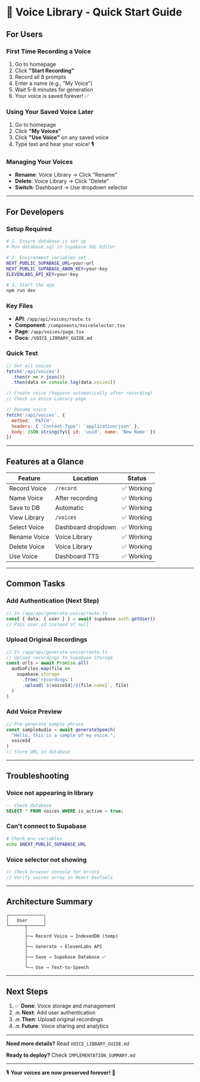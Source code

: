 # 🚀 Voice Library - Quick Start Guide

## For Users

### First Time Recording a Voice
1. Go to homepage
2. Click **"Start Recording"**
3. Record all 8 prompts
4. Enter a name (e.g., "My Voice")
5. Wait 5-8 minutes for generation
6. Your voice is saved forever! ✅

### Using Your Saved Voice Later
1. Go to homepage
2. Click **"My Voices"**
3. Click **"Use Voice"** on any saved voice
4. Type text and hear your voice! 🎙️

### Managing Your Voices
- **Rename**: Voice Library → Click "Rename"
- **Delete**: Voice Library → Click "Delete"
- **Switch**: Dashboard → Use dropdown selector

---

## For Developers

### Setup Required
```bash
# 1. Ensure database is set up
# Run database.sql in Supabase SQL Editor

# 2. Environment variables set
NEXT_PUBLIC_SUPABASE_URL=your-url
NEXT_PUBLIC_SUPABASE_ANON_KEY=your-key
ELEVENLABS_API_KEY=your-key

# 3. Start the app
npm run dev
```

### Key Files
- **API**: `/app/api/voices/route.ts`
- **Component**: `/components/VoiceSelector.tsx`
- **Page**: `/app/voices/page.tsx`
- **Docs**: `/VOICE_LIBRARY_GUIDE.md`

### Quick Test
```javascript
// Get all voices
fetch('/api/voices')
  .then(r => r.json())
  .then(data => console.log(data.voices))

// Create voice (happens automatically after recording)
// Check in Voice Library page

// Rename voice
fetch('/api/voices', {
  method: 'PATCH',
  headers: { 'Content-Type': 'application/json' },
  body: JSON.stringify({ id: 'uuid', name: 'New Name' })
})
```

---

## Features at a Glance

| Feature | Location | Status |
|---------|----------|--------|
| Record Voice | `/record` | ✅ Working |
| Name Voice | After recording | ✅ Working |
| Save to DB | Automatic | ✅ Working |
| View Library | `/voices` | ✅ Working |
| Select Voice | Dashboard dropdown | ✅ Working |
| Rename Voice | Voice Library | ✅ Working |
| Delete Voice | Voice Library | ✅ Working |
| Use Voice | Dashboard TTS | ✅ Working |

---

## Common Tasks

### Add Authentication (Next Step)
```typescript
// In /app/api/generate-voice/route.ts
const { data: { user } } = await supabase.auth.getUser()
// Pass user.id instead of null
```

### Upload Original Recordings
```typescript
// In /app/api/generate-voice/route.ts
// Upload recordings to Supabase Storage
const urls = await Promise.all(
  audioFiles.map(file => 
    supabase.storage
      .from('recordings')
      .upload(`${voiceId}/${file.name}`, file)
  )
)
```

### Add Voice Preview
```typescript
// Pre-generate sample phrase
const sampleAudio = await generateSpeech(
  "Hello, this is a sample of my voice.",
  voiceId
)
// Store URL in database
```

---

## Troubleshooting

### Voice not appearing in library
```sql
-- Check database
SELECT * FROM voices WHERE is_active = true;
```

### Can't connect to Supabase
```bash
# Check env variables
echo $NEXT_PUBLIC_SUPABASE_URL
```

### Voice selector not showing
```javascript
// Check browser console for errors
// Verify voices array in React DevTools
```

---

## Architecture Summary

```
┌─────────────┐
│   User      │
└──────┬──────┘
       │
       ├─→ Record Voice → IndexedDB (temp)
       │
       ├─→ Generate → ElevenLabs API
       │
       ├─→ Save → Supabase Database ✅
       │
       └─→ Use → Text-to-Speech
```

---

## Next Steps

1. ✅ **Done**: Voice storage and management
2. 🔜 **Next**: Add user authentication
3. 🔜 **Then**: Upload original recordings
4. 🔜 **Future**: Voice sharing and analytics

---

**Need more details?** Read `VOICE_LIBRARY_GUIDE.md`

**Ready to deploy?** Check `IMPLEMENTATION_SUMMARY.md`

---

🎙️ **Your voices are now preserved forever!** 🎉

